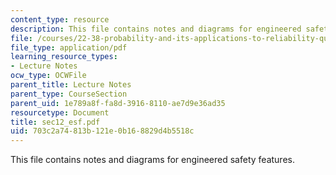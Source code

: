 ```yaml
---
content_type: resource
description: This file contains notes and diagrams for engineered safety features.
file: /courses/22-38-probability-and-its-applications-to-reliability-quality-control-and-risk-assessment-fall-2005/703c2a74813b121e0b168829d4b5518c_sec12_esf.pdf
file_type: application/pdf
learning_resource_types:
- Lecture Notes
ocw_type: OCWFile
parent_title: Lecture Notes
parent_type: CourseSection
parent_uid: 1e789a8f-fa8d-3916-8110-ae7d9e36ad35
resourcetype: Document
title: sec12_esf.pdf
uid: 703c2a74-813b-121e-0b16-8829d4b5518c
---
```

This file contains notes and diagrams for engineered safety features.

